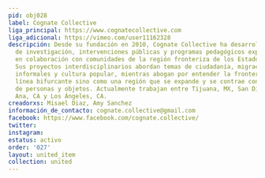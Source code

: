 ```yaml
---
pid: obj028
label: Cognate Collective
liga_principal: https://www.cognatecollective.com
liga_adicional: https://vimeo.com/user11162328
descripción: Desde su fundación en 2010, Cognate Collective ha desarrollado proyectos
  de investigación, intervenciones públicas y programas pedagógicos experimentales
  en colaboración con comunidades de la región fronteriza de los Estados Unidos/México.
  Sus proyectos interdisciplinarios abordan temas de ciudadanía, migración, economícas
  informales y cultura popular, mientras abogan por entender la frontera no como una
  lí­nea bifurcante sino como una región que se expande y se contrae con el movimiento
  de personas y objetos. Actualmente trabajan entre Tijuana, MX, San Diego, CA, Santa
  Ana, CA y Los Ángeles, CA.
creadorxs: Misael Diaz, Amy Sanchez
información_de_contacto: cognate.collective@gmail.com
facebook: https://www.facebook.com/cognate.collective/
twitter: 
instagram: 
estatus: activo
order: '027'
layout: united_item
collection: united
---
```

